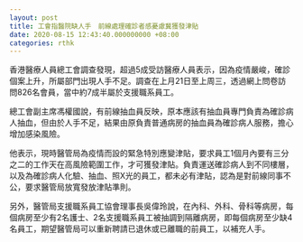 ```yaml
---
layout: post
title: 工會指醫院缺人手　前線處理確診者感憂慮冀獲發津貼　
date: 2020-08-15 12:43:40.000000000 +08:00
categories: rthk
---
```


香港醫療人員總工會調查發現，超過5成受訪醫療人員表示，因為疫情嚴峻，確診個案上升，所屬部門出現人手不足。調查在上月21日至上周三，透過網上問卷訪問826名會員，當中約7成半屬於支援職系員工。

總工會副主席馮權國說，有前線抽血員反映，原本應該有抽血員專門負責為確診病人抽血，但由於人手不足，結果由原負責普通病房的抽血員為確診病人服務，擔心增加感染風險。

他表示，現時醫管局為疫情而設的緊急特別應變津貼，要求員工1個月內要有三分之二的工作天在高風險範圍工作，才可獲發津貼。負責運送確診病人到不同樓層，以及為確診病人化驗、抽血、照X光的員工，都未必有津貼，認為是對前線同事不公，要求醫管局放寬發放津貼準則。

另外，醫管局支援職系員工協會理事長吳偉玲說，在內科、外科、骨科等病房，每個病房至少有2名護士、2名支援職系員工被抽調到隔離病房，即每個病房至少缺4名員工，期望醫管局可以重新聘請已退休或已離職的前員工，以補充人手。

